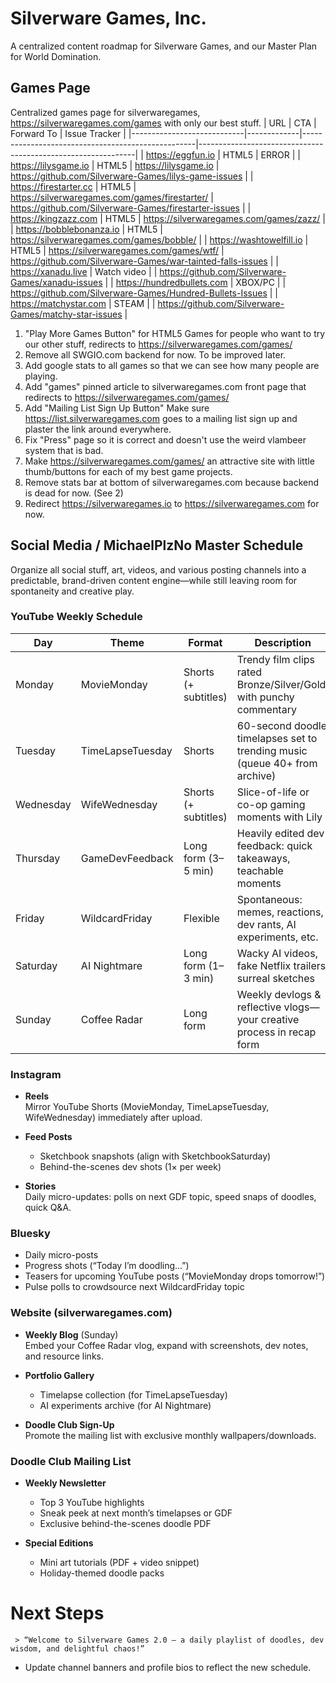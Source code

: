 # Silverware Games, Inc.

A centralized content roadmap for Silverware Games, and our Master Plan for World Domination.

## Games Page

Centralized games page for silverwaregames, https://silverwaregames.com/games with only our best stuff.
| URL                        | CTA         | Forward To                                        | Issue Tracker                                                |
|----------------------------|-------------|---------------------------------------------------|--------------------------------------------------------------|
| https://eggfun.io          | HTML5       | ERROR                                             | 
| https://lilysgame.io       | HTML5       | https://lilysgame.io                              | https://github.com/Silverware-Games/lilys-game-issues        |
| https://firestarter.cc     | HTML5       | https://silverwaregames.com/games/firestarter/    | https://github.com/Silverware-Games/firestarter-issues       |
| https://kingzazz.com       | HTML5       | https://silverwaregames.com/games/zazz/           |
| https://bobblebonanza.io   | HTML5       | https://silverwaregames.com/games/bobble/         |
| https://washtowelfill.io   | HTML5       | https://silverwaregames.com/games/wtf/            | https://github.com/Silverware-Games/war-tainted-falls-issues |
| https://xanadu.live        | Watch video |                                                   | https://github.com/Silverware-Games/xanadu-issues            |
| https://hundredbullets.com | XBOX/PC     |                                                   | https://github.com/Silverware-Games/Hundred-Bullets-Issues   |
| https://matchystar.com     | STEAM       |                                                   | https://github.com/Silverware-Games/matchy-star-issues       |


1) "Play More Games Button" for HTML5 Games for people who want to try our other stuff, redirects to https://silverwaregames.com/games/
2) Remove all SWGIO.com backend for now. To be improved later.
3) Add google stats to all games so that we can see how many people are playing.
4) Add "games" pinned article to silverwaregames.com front page that redirects to https://silverwaregames.com/games/
5) Add "Mailing List Sign Up Button" Make sure https://list.silverwaregames.com goes to a mailing list sign up and plaster the link around everywhere.
6) Fix "Press" page so it is correct and doesn't use the weird vlambeer system that is bad.
7) Make https://silverwaregames.com/games/ an attractive site with little thumb/buttons for each of my best game projects.
8) Remove stats bar at bottom of silverwaregames.com because backend is dead for now. (See 2)
9) Redirect https://silverwaregames.io to https://silverwaregames.com for now.

## Social Media / MichaelPlzNo Master Schedule

Organize all social stuff, art, videos, and various posting channels into a predictable, brand-driven content engine—while still leaving room for spontaneity and creative play.

### YouTube Weekly Schedule

| Day       | Theme              | Format               | Description                                                                 |
|-----------|--------------------|----------------------|-----------------------------------------------------------------------------|
| Monday    | MovieMonday        | Shorts (+ subtitles) | Trendy film clips rated Bronze/Silver/Gold, with punchy commentary          |
| Tuesday   | TimeLapseTuesday   | Shorts               | 60-second doodle timelapses set to trending music (queue 40+ from archive)  |
| Wednesday | WifeWednesday      | Shorts (+ subtitles) | Slice-of-life or co-op gaming moments with Lily                             |
| Thursday  | GameDevFeedback    | Long form (3–5 min)  | Heavily edited dev feedback: quick takeaways, teachable moments             |
| Friday    | WildcardFriday     | Flexible             | Spontaneous: memes, reactions, dev rants, AI experiments, etc.              |
| Saturday  | AI Nightmare       | Long form (1–3 min)  | Wacky AI videos, fake Netflix trailers, surreal sketches                    |
| Sunday    | Coffee Radar       | Long form            | Weekly devlogs & reflective vlogs—your creative process in recap form       |

### Instagram

- **Reels**  
  Mirror YouTube Shorts (MovieMonday, TimeLapseTuesday, WifeWednesday) immediately after upload.

- **Feed Posts**  
  - Sketchbook snapshots (align with SketchbookSaturday)  
  - Behind-the-scenes dev shots (1× per week)

- **Stories**  
  Daily micro-updates: polls on next GDF topic, speed snaps of doodles, quick Q&A.

### Bluesky

- Daily micro-posts  
- Progress shots (“Today I’m doodling…”)
- Teasers for upcoming YouTube posts (“MovieMonday drops tomorrow!”)
- Pulse polls to crowdsource next WildcardFriday topic

### Website (silverwaregames.com)

- **Weekly Blog** (Sunday)  
  Embed your Coffee Radar vlog, expand with screenshots, dev notes, and resource links.

- **Portfolio Gallery**  
  - Timelapse collection (for TimeLapseTuesday)  
  - AI experiments archive (for AI Nightmare)

- **Doodle Club Sign-Up**  
  Promote the mailing list with exclusive monthly wallpapers/downloads.

### Doodle Club Mailing List

- **Weekly Newsletter**  
  - Top 3 YouTube highlights  
  - Sneak peek at next month’s timelapses or GDF  
  - Exclusive behind-the-scenes doodle PDF

- **Special Editions**  
  - Mini art tutorials (PDF + video snippet)  
  - Holiday-themed doodle packs

# Next Steps

 
     > “Welcome to Silverware Games 2.0 – a daily playlist of doodles, dev wisdom, and delightful chaos!”  
   - Update channel banners and profile bios to reflect the new schedule.
